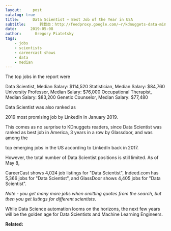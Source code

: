 ```yaml
---
layout:     post
catalog: true
title:      Data Scientist – Best Job of the Year in USA
subtitle:      转载自：http://feedproxy.google.com/~r/kdnuggets-data-mining-analytics/~3/sdUXSKwFFDI/data-scientist-best-job-careercast.html
date:      2019-05-08
author:      Gregory Piatetsky
tags:
    - jobs
    - scientists
    - careercast shows
    - data
    - median
---
```


The top jobs in the report were

 Data Scientist, Median Salary: $114,520
 Statistician, Median Salary: $84,760
 University Professor, Median Salary: $76,000
 Occupational Therapist, Median Salary: $83,200
 Genetic Counselor, Median Salary: $77,480

Data Scientist was also ranked as 

2019 most promising job by LinkedIn in January 2019.


This comes as no surprise to KDnuggets readers, since Data Scientist was ranked as 
best job in America, 3 years in a row by Glassdoor,
and was among the 

top emerging jobs in the US according to LinkedIn back in 2017.


However, the total number of Data Scientist positions is still limited.
As of May 8, 

CareerCast shows 4,024 job listings for "Data Scientist",
Indeed.com has 5,366 jobs for "Data Scientist", and
GlassDoor shows 4,405 jobs for "Data Scientist".

*Note - you get many more jobs when omitting quotes from the search, but then you get listings for different scientists*.


While Data Science automation looms on the horizons, the next few years will be the golden age for Data Scientists and Machine Learning Engineers.


**Related:**



 






